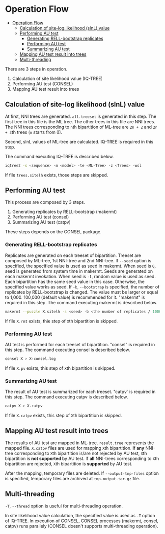 # Operation Flow

- [Operation Flow](#operation-flow)
  - [Calculation of site-log likelihood (slnL) value](#calculation-of-site-log-likelihood-slnl-value)
  - [Performing AU test](#performing-au-test)
    - [Generating RELL-bootstrap replicates](#generating-rell-bootstrap-replicates)
    - [Performing AU test](#performing-au-test-1)
    - [Summarizing AU test](#summarizing-au-test)
  - [Mapping AU test result into trees](#mapping-au-test-result-into-trees)
  - [Multi-threading](#multi-threading)

There are 3 steps in operation.
1. Calculation of site likelihood value (IQ-TREE)
1. Performing AU test (CONSEL)
1. Mapping AU test result into trees

## Calculation of site-log likelihood (slnL) value

At first, NNI trees are generated.
`all.treeset` is generated in this step.
The first tree in this file is the ML tree.
The other trees in this file are NNI trees.
The NNI trees corresponding to `n`th bipartition of ML-tree are `2n + 2` and `2n + 3`th trees (`n` starts from 0).

Second, slnL values of ML-tree are calculated.
IQ-TREE is required in this step.

The command executing IQ-TREE is described below.
```bash
iqtree2 -s <sequence> -m <model> -te <ML-Tree> -z <Trees> -wsl
```

If file `trees.sitelh` exists, those steps are skipped.

## Performing AU test

This process are composed by 3 steps.

1. Generating replicates by RELL-bootstrap (makermt)
1. Performing AU test (consel)
1. Summarizing AU test (catpv)

These steps depends on the CONSEL package.

### Generating RELL-bootstrap replicates

Replicates are generated on each treeset of bipartition.
Treeset are composed by ML-tree, 1st NNI-tree and 2nd NNI-tree.
If `--seed` option is specified, the specified value is used as seed in makermt.
When seed is `0`, seed is generated from system time in makermt.
Seeds are generated on each makermt invokation.
When seed is `-1`, random value is used as seed.
Each bipartition has the same seed value in this case.
Otherwise, the specified value works as seed.
If `-b`, `--bootstrap` is specified, the number of replicates by RELL-bootstrap is changed.
The value must be larger or equal to 1,000.
100,000 (default value) is recommended for it.
"makermt" is required in this step.
The command executing makermt is described below.
```bash
makermt --puzzle X.sitelh -s <seed> -b <the number of replicates / 10000> > X-makermt.log
```
If file `X.rmt` exists, thie step of `X`th bipartition is skipped.

### Performing AU test

AU test is performed for each treeset of bipartition.
"consel" is required in this step.
The command executing consel is described below.
```bash
consel X > X-consel.log
```
If file `X.pv` exists, this step of `X`th bipartition is skipped.

### Summarizing AU test

The result of AU test is summarized for each treeset.
"catpv` is required in this step.
The command executing catpv is described below.
```bash
catpv X > X.catpv
```
If file `X.catpv` exists, this step of `X`th bipartition is skipped.

## Mapping AU test result into trees

The results of AU test are mapped in ML-tree.
`result.tree` represents the mapped file.
`X.catpv` files are used for mapping `X`th bipartition.
If **any** NNI-tree corresponding to `X`th bipartition is/are not rejected by AU test, `X`th bipartition is **not supported** by AU test.
If **all** NNI-trees corresponding to `X`th bipartition are rejected, `X`th bipartition is **supported** by AU test.

After the mapping, temporary files are deleted.
If `--output-tmp-files` option is specified, temporary files are archived at `tmp-output.tar.gz` file.

## Multi-threading

`-T`, `--thread` option is useful for multi-threading operation.

In site likelihood value calculation, the specified value is used as `-T` option of IQ-TREE.
In execution of CONSEL, CONSEL processes (makermt, consel, catpv) runs parallely (CONSEL doesn't supports multi-threading operation).
